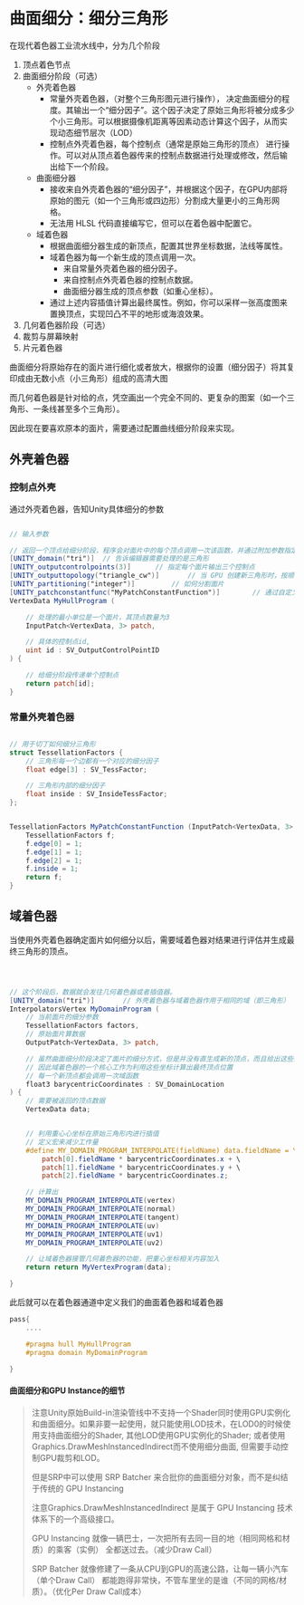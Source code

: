 # 曲面细分：细分三角形

在现代着色器工业流水线中，分为几个阶段

1. 顶点着色节点
2. 曲面细分阶段（可选）
    + 外壳着色器
        + 常量外壳着色器，（对整个三角形图元进行操作）， 决定曲面细分的程度。其输出一个“细分因子”。这个因子决定了原始三角形将被分成多少个小三角形。可以根据摄像机距离等因素动态计算这个因子，从而实现动态细节层次（LOD）
        + 控制点外壳着色器，每个控制点（通常是原始三角形的顶点） 进行操作。可以对从顶点着色器传来的控制点数据进行处理或修改，然后输出给下一个阶段。
    + 曲面细分器
        + 接收来自外壳着色器的“细分因子”，并根据这个因子，在GPU内部将原始的图元（如一个三角形或四边形）分割成大量更小的三角形网格。
        + 无法用 HLSL 代码直接编写它，但可以在着色器中配置它。
    + 域着色器
        + 根据曲面细分器生成的新顶点，配置其世界坐标数据，法线等属性。
        + 域着色器为每一个新生成的顶点调用一次。
            + 来自常量外壳着色器的细分因子。
            + 来自控制点外壳着色器的控制点数据。
            + 曲面细分器生成的顶点参数（如重心坐标）。
        + 通过上述内容插值计算出最终属性。例如，你可以采样一张高度图来置换顶点，实现凹凸不平的地形或海浪效果。
3. 几何着色器阶段（可选）
4. 裁剪与屏幕映射
5. 片元着色器

曲面细分将原始存在的面片进行细化或者放大，根据你的设置（细分因子）将其复印成由无数小点（小三角形）组成的高清大图

而几何着色器是针对给的点，凭空画出一个完全不同的、更复杂的图案（如一个三角形、一条线甚至多个三角形）。

因此现在要喜欢原本的面片，需要通过配置曲线细分阶段来实现。


## 外壳着色器


### 控制点外壳
通过外壳着色器，告知Unity具体细分的参数

```glsl

// 输入参数

// 返回一个顶点给细分阶段，程序会对面片中的每个顶点调用一次该函数，并通过附加参数指定应处理哪个控制点（顶点）
[UNITY_domain("tri")]  // 告诉编辑器需要处理的是三角形
[UNITY_outputcontrolpoints(3)]      // 指定每个面片输出三个控制点
[UNITY_outputtopology("triangle_cw")]       // 当 GPU 创建新三角形时，按顺时针方向处理三角形
[UNITY_partitioning("integer")]         // 如何分割面片
[UNITY_patchconstantfunc("MyPatchConstantFunction")]        // 通过自定义函数告诉面片被分割为多少部分
VertexData MyHullProgram (

    // 处理的最小单位是一个面片，其顶点数量为3
	InputPatch<VertexData, 3> patch,

    // 具体的控制点id, 
	uint id : SV_OutputControlPointID
) {

    // 给细分阶段传递单个控制点
    return patch[id];
}
```

### 常量外壳着色器

```glsl

// 用于切丁如何细分三角形
struct TessellationFactors {
    // 三角形每一个边都有一个对应的细分因子
    float edge[3] : SV_TessFactor;      

    // 三角形内部的细分因子
    float inside : SV_InsideTessFactor;
};


TessellationFactors MyPatchConstantFunction (InputPatch<VertexData, 3> patch) {
	TessellationFactors f;
    f.edge[0] = 1;
    f.edge[1] = 1;
    f.edge[2] = 1;
	f.inside = 1;
	return f;
}

```

## 域着色器

当使用外壳着色器确定面片如何细分以后，需要域着色器对结果进行评估并生成最终三角形的顶点。

```glsl



// 这个阶段后，数据就会发往几何着色器或者插值器。
[UNITY_domain("tri")]       // 外壳着色器与域着色器作用于相同的域（即三角形）
InterpolatorsVertex MyDomainProgram (
    // 当前面片的细分参数
    TessellationFactors factors,
    // 原始面片算数据
	OutputPatch<VertexData, 3> patch,

    // 虽然曲面细分阶段决定了面片的细分方式，但是并没有直生成新的顶点，而且给出这些新顶点的重心坐标
    // 因此域着色器的一个核心工作为利用这些坐标计算出最终顶点位置
    // 每一个新顶点都会调用一次域函数
	float3 barycentricCoordinates : SV_DomainLocation
) {
    // 需要被返回的顶点数据
    VertexData data;


    // 利用重心心坐标在原始三角形内进行插值
    // 定义宏来减少工作量
    #define MY_DOMAIN_PROGRAM_INTERPOLATE(fieldName) data.fieldName = \
		patch[0].fieldName * barycentricCoordinates.x + \
		patch[1].fieldName * barycentricCoordinates.y + \
		patch[2].fieldName * barycentricCoordinates.z;

    // 计算出
	MY_DOMAIN_PROGRAM_INTERPOLATE(vertex)
	MY_DOMAIN_PROGRAM_INTERPOLATE(normal)
	MY_DOMAIN_PROGRAM_INTERPOLATE(tangent)
	MY_DOMAIN_PROGRAM_INTERPOLATE(uv)
	MY_DOMAIN_PROGRAM_INTERPOLATE(uv1)
	MY_DOMAIN_PROGRAM_INTERPOLATE(uv2)

    // 让域着色器接管几何着色器的功能，把重心坐标相关内容加入
    return return MyVertexProgram(data);

}
```

此后就可以在着色器通道中定义我们的曲面着色器和域着色器

```glsl
pass{
    ....

    #pragma hull MyHullProgram
    #pragma domain MyDomainProgram

}

```


#### 曲面细分和GPU Instance的细节

> 注意Unity原始Build-in渲染管线中不支持一个Shader同时使用GPU实例化和曲面细分。如果非要一起使用，就只能使用LOD技术，在LOD0的时候使用支持曲面细分的Shader, 其他LOD使用GPU实例化的Shader; 或者使用Graphics.DrawMeshInstancedIndirect而不使用细分曲面, 但需要手动控制GPU裁剪和LOD。
> 
> 但是SRP中可以使用 SRP Batcher 来合批你的曲面细分对象，而不是纠结于传统的 GPU Instancing
>
> 注意Graphics.DrawMeshInstancedIndirect 是属于 GPU Instancing 技术体系下的一个高级接口。
>
> GPU Instancing 就像一辆巴士，一次把所有去同一目的地（相同网格和材质）的乘客（实例） 全都送过去。（减少Draw Call）
> 
> SRP Batcher 就像修建了一条从CPU到GPU的高速公路，让每一辆小汽车（单个Draw Call） 都能跑得非常快，不管车里坐的是谁（不同的网格/材质）。（优化Per Draw Call成本）


##